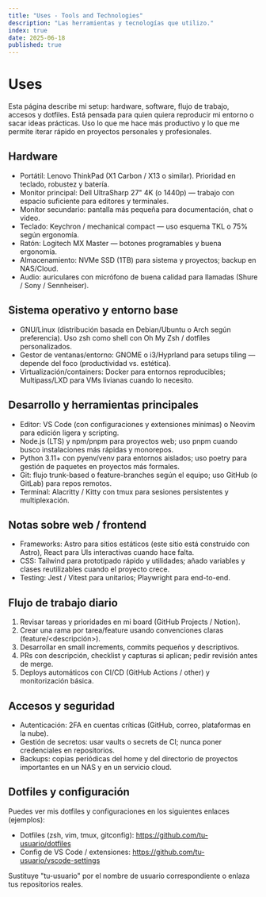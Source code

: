 ```yaml
---
title: "Uses - Tools and Technologies"
description: "Las herramientas y tecnologías que utilizo."
index: true
date: 2025-06-18
published: true
---
```


# Uses

Esta página describe mi setup: hardware, software, flujo de trabajo, accesos y dotfiles. Está pensada para quien quiera reproducir mi entorno o sacar ideas prácticas. Uso lo que me hace más productivo y lo que me permite iterar rápido en proyectos personales y profesionales.

## Hardware

- Portátil: Lenovo ThinkPad (X1 Carbon / X13 o similar). Prioridad en teclado, robustez y batería.
- Monitor principal: Dell UltraSharp 27" 4K (o 1440p) — trabajo con espacio suficiente para editores y terminales.
- Monitor secundario: pantalla más pequeña para documentación, chat o video.
- Teclado: Keychron / mechanical compact — uso esquema TKL o 75% según ergonomía.
- Ratón: Logitech MX Master — botones programables y buena ergonomía.
- Almacenamiento: NVMe SSD (1TB) para sistema y proyectos; backup en NAS/Cloud.
- Audio: auriculares con micrófono de buena calidad para llamadas (Shure / Sony / Sennheiser).

## Sistema operativo y entorno base

- GNU/Linux (distribución basada en Debian/Ubuntu o Arch según preferencia). Uso zsh como shell con Oh My Zsh / dotfiles personalizados.
- Gestor de ventanas/entorno: GNOME o i3/Hyprland para setups tiling — depende del foco (productividad vs. estética).
- Virtualización/containers: Docker para entornos reproducibles; Multipass/LXD para VMs livianas cuando lo necesito.

## Desarrollo y herramientas principales

- Editor: VS Code (con configuraciones y extensiones mínimas) o Neovim para edición ligera y scripting.
- Node.js (LTS) y npm/pnpm para proyectos web; uso pnpm cuando busco instalaciones más rápidas y monorepos.
- Python 3.11+ con pyenv/venv para entornos aislados; uso poetry para gestión de paquetes en proyectos más formales.
- Git: flujo trunk-based o feature-branches según el equipo; uso GitHub (o GitLab) para repos remotos.
- Terminal: Alacritty / Kitty con tmux para sesiones persistentes y multiplexación.

## Notas sobre web / frontend

- Frameworks: Astro para sitios estáticos (este sitio está construido con Astro), React para UIs interactivas cuando hace falta.
- CSS: Tailwind para prototipado rápido y utilidades; añado variables y clases reutilizables cuando el proyecto crece.
- Testing: Jest / Vitest para unitarios; Playwright para end-to-end.

## Flujo de trabajo diario

1. Revisar tareas y prioridades en mi board (GitHub Projects / Notion).
2. Crear una rama por tarea/feature usando convenciones claras (feature/<descripción>).
3. Desarrollar en small increments, commits pequeños y descriptivos.
4. PRs con descripción, checklist y capturas si aplican; pedir revisión antes de merge.
5. Deploys automáticos con CI/CD (GitHub Actions / other) y monitorización básica.

## Accesos y seguridad

- Autenticación: 2FA en cuentas críticas (GitHub, correo, plataformas en la nube).
- Gestión de secretos: usar vaults o secrets de CI; nunca poner credenciales en repositorios.
- Backups: copias periódicas del home y del directorio de proyectos importantes en un NAS y en un servicio cloud.

## Dotfiles y configuración

Puedes ver mis dotfiles y configuraciones en los siguientes enlaces (ejemplos):

- Dotfiles (zsh, vim, tmux, gitconfig): https://github.com/tu-usuario/dotfiles
- Config de VS Code / extensiones: https://github.com/tu-usuario/vscode-settings

Sustituye "tu-usuario" por el nombre de usuario correspondiente o enlaza tus repositorios reales.
